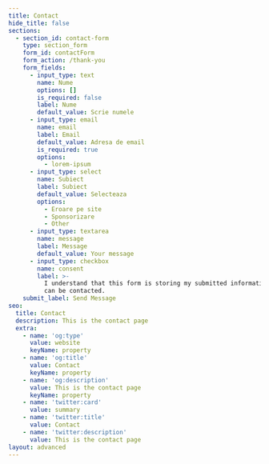 ```yaml
---
title: Contact
hide_title: false
sections:
  - section_id: contact-form
    type: section_form
    form_id: contactForm
    form_action: /thank-you
    form_fields:
      - input_type: text
        name: Nume
        options: []
        is_required: false
        label: Nume
        default_value: Scrie numele
      - input_type: email
        name: email
        label: Email
        default_value: Adresa de email
        is_required: true
        options:
          - lorem-ipsum
      - input_type: select
        name: Subiect
        label: Subiect
        default_value: Selecteaza
        options:
          - Eroare pe site
          - Sponsorizare
          - Other
      - input_type: textarea
        name: message
        label: Message
        default_value: Your message
      - input_type: checkbox
        name: consent
        label: >-
          I understand that this form is storing my submitted information so I
          can be contacted.
    submit_label: Send Message
seo:
  title: Contact
  description: This is the contact page
  extra:
    - name: 'og:type'
      value: website
      keyName: property
    - name: 'og:title'
      value: Contact
      keyName: property
    - name: 'og:description'
      value: This is the contact page
      keyName: property
    - name: 'twitter:card'
      value: summary
    - name: 'twitter:title'
      value: Contact
    - name: 'twitter:description'
      value: This is the contact page
layout: advanced
---
```

